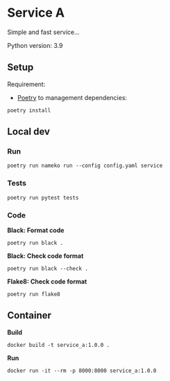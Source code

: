 # Service A

Simple and fast service...

Python version: 3.9

## Setup

Requirement:
- [Poetry](https://python-poetry.org/) to management dependencies:

```console
poetry install
```

## Local dev

### Run

```console
poetry run nameko run --config config.yaml service 
```

### Tests

```console
poetry run pytest tests
```

### Code

**Black: Format code**

```console
poetry run black .
```

**Black: Check code format**

```console
poetry run black --check .
```

**Flake8: Check code format**

```console
poetry run flake8
```

## Container

**Build**

```console
docker build -t service_a:1.0.0 .
```

**Run**

```console
docker run -it --rm -p 8000:8000 service_a:1.0.0
```